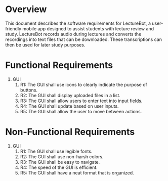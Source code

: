 # Overview

This document describes the software requirements for LectureBot, a user-friendly mobile app designed 
to assist students with lecture review and study. LectureBot records audio during lectures and converts
the recordings into text files that can be downloaded. These transcriptions can then be used for later 
study purposes.

# Functional Requirements

1. GUI 
   1. R1: The GUI shall use icons to clearly indicate the purpose of buttons.
   2. R2: The GUI shall display uploaded files in a list.
   3. R3: The GUI shall allow users to enter text into input fields.
   4. R4: The GUI shall update based on user inputs. 
   5. R5: The GUI shall allow the user to move between actions.

# Non-Functional Requirements

1. GUI 
   1. R1: The GUI shall use legible fonts.
   2. R2: The GUI shall use non-harsh colors.
   3. R3: The GUI shall be easy to navigate.
   4. R4: The speed of the GUI is efficient. 
   5. R5: The GUI shall have a neat format that is organized.
